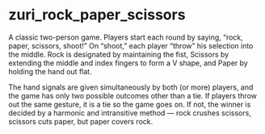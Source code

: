 # zuri_rock_paper_scissors
A classic two-person game. Players start each round by saying, “rock, paper, scissors, shoot!” On “shoot,” each player “throw” his selection into the middle. Rock is designated by maintaining the fist, Scissors by extending the middle and index fingers to form a V shape, and Paper by holding the hand out flat. 

The hand signals are given simultaneously by both (or more) players, and the game has only two possible outcomes other than a tie. If players throw out the same gesture, it is a tie so the game goes on. If not, the winner is decided by a harmonic and intransitive method — rock crushes scissors, scissors cuts paper, but paper covers rock.